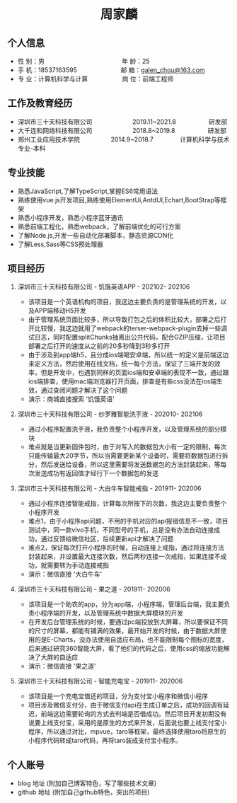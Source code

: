  <center>
     <h1>周家麟</h1>
 </center>

## 个人信息 

* 性 别：男&emsp;&emsp;&emsp;&emsp;&emsp;&emsp;&emsp;&emsp;&emsp;&emsp;&emsp;&emsp;&ensp;年 龄：25 
* 手 机：18537163595 &emsp;&emsp;&emsp;&emsp;&emsp;&emsp;&ensp;  邮 箱：galen_chou@163.com    
* 专 业：计算机科学与计算 &emsp;&emsp;&emsp;&emsp;&emsp; 岗 位：前端工程师

## 工作及教育经历

* 深圳市三十天科技有限公司&emsp;&emsp;&emsp;&emsp;&emsp;&emsp;&ensp;2019.11~2021.8&emsp;&emsp;&emsp;&emsp;&emsp; 研发部       
* 大千连和网络科技有限公司&emsp;&emsp;&emsp;&emsp;&emsp;&emsp;&ensp;2018.8~2019.8&emsp;&emsp;&emsp;&emsp;&emsp; 研发部           
* 郑州工业应用技术学院&emsp;&emsp;&emsp;&emsp;&emsp;2014.9~2018.7&emsp;&emsp;&emsp;&emsp; 计算机科学与技术专业-本科  

## 专业技能

* 熟悉JavaScript,了解TypeScript,掌握ES6常用语法
* 熟练使用vue.js开发项目,熟练使用ElementUi,AntdUI,Echart,BootStrap等框架
* 熟悉小程序开发，熟悉小程序蓝牙通讯
* 熟悉前端工程化，熟悉webpack，了解前端优化的可行方案
* 了解Node.js,开发一些自动化部署脚本，静态资源CDN化
* 了解Less,Sass等CSS预处理器
## 项目经历

1. 深圳市三十天科技有限公司 - 饥饿英语APP - 202102- 202106 
    * 该项目是一个英语机构的项目，我这边主要负责的是管理系统的开发，以及APP端移动H5开发
    * 由于管理系统页面比较多，所以导致打包之后的体积比较大，部署之后打开比较慢，我这边就用了webpack的terser-webpack-plugin去掉一些调试日志，同时配置splitChunks抽离出公共代码，配合GZIP压缩，让项目部署之后打开的速度从之前的20多秒降到3秒多打开
    * 由于涉及到app端h5，且分成ios端喝安卓端，所以统一的定义是前端这边来定义方法，然后使用在线文档，统一每个方法，保证了三端开发的效率，但是开发中，也遇到同样的页面ios端和安卓端的表现不一致，通过跟ios端排查，使用mac端浏览器打开页面，排查是有些css没法在ios端生效，通过查阅问题才解决了这个问题
    * 演示：商城直接搜索 '饥饿英语'
 

2. 深圳市三十天科技有限公司 - 纱罗雅智能洗手液 - 202010- 202106 
    * 通过小程序配置洗手液，我负责整个小程序开发，以及管理系统的部分模块
    * 难点就是当更新固件包时，由于对写入的数据包大小有一定的限制，每次只能传输最大20字节，所以当需要更新某个设备时，需要将数据包进行拆分，然后发送给设备，所以这里需要将发送数据包的方法封装起来，等每次发送成功有返回值才经行下一个数据包的发送
    

3. 深圳市三十天科技有限公司 - 大白牛车智能戒指 - 201911- 202006 
    * 通过小程序连接智能戒指，计算每次所按下的次数，我这边主要负责整个小程序开发
    * 难点1，由于小程序api问题，不用的手机对应的api报错信息不一致，项目测试中，同一款vivo手机，不同型号的手机，总是没有办法自动连接成功，通过反馈给微信社区，后续更新api才解决了问题
    * 难点2，保证每次打开小程序的时候，自动连接上戒指，通过将连接方法封装起来，并设置最大连接次数，然后两秒连接一次戒指，如果连接不成功，就需要转为手动连接戒指
    * 演示：微信直接 '大白牛车'

4. 深圳市三十天科技有限公司 - 果之道 - 201911- 202006 
    * 该项目是一个助农的app，分为app端，小程序端，管理后台端，我主要负责小程序端的开发，以及管理系统中数据大屏模块的开发
    * 在开发后台管理系统的时候，要通过pc端投放到大屏幕，所以要保证不同的尺寸的屏幕，都能有铺满的效果，最开始开发的时候，由于数据大屏使用的是E-Charts，没办法使用自适应布局，也不能限制每个图标的宽度，后来通过研究360智能大屏，看了他们的代码之后，使用css的缩放功能解决了大屏的自适应
    * 演示：微信直接 '果之道'

5. 深圳市三十天科技有限公司 - 智能充电宝 - 201911- 202006 
    * 该项目是一个充电宝借还的项目，分为支付宝小程序和微信小程序
    * 项目涉及微信支付分，由于微信支付api在生成订单之后，成功的回调有延迟，前端这边需要轮询的方式去判端是否借成功。然后项目开发初期没有说要上线支付宝，采用的是原生的方式来开发，后面说也要上线支付宝小程序，所以通过对比，mpvue，taro等框架，最终选择使用taro将原生的小程序代码转成taro代码，再将taro装成支付宝小程序。
  


## 个人账号 
* blog 地址 (附加自己博客特色，写了哪些技术文章)
* github 地址 (附加自己github特色，突出的项目)






